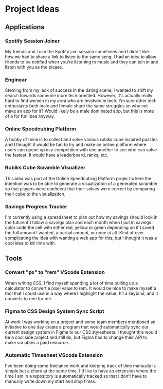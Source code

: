# Project Ideas

## Applications

### Spotify Session Joiner

My friends and I use the Spotify jam session sometimes and I didn't like how we had to share a link to listen to the same song. I had an idea to allow friends to be notified when you're listening to music and they can join in and listen with you as the please.

### Enginear

Steming from my lack of success in the dating scene, I wanted to shift my search towards someone more tech oriented. However, it's actually really hard to find women in my area who are involved in tech. I'm sure other tech enthusiasts both male and female share the same struggles so why not make an app for it? Would likely be a male dominated app, but this is more of a for fun idea anyway.

### Online Speedcubing Platform

A hobby of mine is to collect and solve various rubiks cube inspired puzzles and I thought it would be fun to try and make an online platform where users can queue up in a competition with one another to see who can solve the fastest. It would have a leaderboard, ranks, etc.

### Rubiks Cube Scramble Visualizer

This idea was part of the Online Speedcubing Platform project where the intention was to be able to generate a visualization of a generated scramble so that players were confident that their solves were correct by comparing their cube to the visualization.

### Savings Progress Tracker

I'm currently using a spreadsheet to plan out how my savings should look in the future if I follow a savings plan and each month when I put in savings I color code the cell with either red, yellow or green depending on if I saved the full amount I wanted, a partial amount, or none at all. Kind of over complicating the idea with wanting a web app for this, but I thought it was a cool idea to kill time with.

## Tools

### Convert "px" to "rem" VScode Extension

When writing CSS, I find myself spending a lot of time pulling up a calculator to convert a pixel value to rem. It would be nice to make myself a tool that I could use in a way where I highlight the value, hit a keybind, and it converts to rem for me.

### Figma to CSS Design System Sync Script

At work I was working on a project and some team members mentioned an initiative to one day create a program that would automatically sync our current design system in Figma to our CSS stylesheets. I thought this would be a cool side project and still do, but Figma had to change their API to make variables a paid resource...

### Automatic Timesheet VScode Extension

I've been doing some freelance work and keeping track of time manually is simple but a chore at the same time. I'd like to have an extension where the time I am in a repository is automatically tracked so that I don't have to manually write down my start and stop times.
